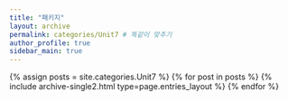 ```yaml
---
title: "패키지"
layout: archive
permalink: categories/Unit7 # 똑같이 맞추기
author_profile: true
sidebar_main: true
---
```




{% assign posts = site.categories.Unit7 %}
{% for post in posts %} {% include archive-single2.html type=page.entries_layout %} {% endfor %}